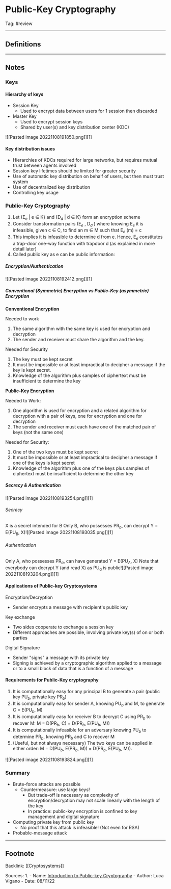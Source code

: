 # Public-Key Cryptography
Tag: #review 

---
## Definitions

---
## Notes

### Keys
#### Hierarchy of keys
- Session Key
	- Used to encrypt data between users for 1 session then discarded
- Master Key
	- Used to encrypt session keys
	- Shared by user(s) and key distribution center (KDC)

![[Pasted image 20221108191850.png]][1]

#### Key distribution issues

- Hierarchies of KDCs required for large networks, but requires mutual trust between agents involved
- Session key lifetimes should be limited for greater security
- Use of automatic key distribution on behalf of users, but then must trust system 
- Use of decentralized key distribution
- Controlling key usage


### Public-Key Cryptography

1. Let {E$_e$ | e ∈ K} and {D$_d$ | d ∈ K} form an encryption scheme
2. Consider transformation pairs (E$_e$ , D$_d$ ) where knowing E$_e$ it is infeasible, given c ∈ C, to find an m ∈ M such that E$_e$ (m) = c
3. This implies it is infeasible to determine d from e. Hence, E$_e$ constitutes a trap-door one-way function with trapdoor d (as explained in more detail later)
4. Called public key as e can be public information:

##### Encryption/Authentication
![[Pasted image 20221108192412.png]][1]

##### Conventional (Symmetric) Encryption vs Public-Key (asymmetric) Encryption

**Conventional Encryption**

Needed to work
1. The same algorithm with the same key is used for encryption and decryption
2. The sender and receiver must share the algorithm and the key.

Needed for Security
1. The key must be kept secret
2. It must be impossible or at least impractical to decipher a message if the key is kept secret.
3. Knowledge of the algorithm plus samples of ciphertext must be insufficient to determine the key


**Public-Key Encryption**

Needed to Work:
1. One algorithm is used for encryption and a related algorithm for decryption with a pair of keys, one for encryption and one for decryption
2. The sender and receiver must each have one of the matched pair of keys (not the same one)

Needed for Security:
1. One of the two keys must be kept secret
2. It must be impossible or at least impractical to decipher a message if one of the keys is kept secret
3. Knowledge of the algorithm plus one of the keys plus samples of ciphertext must be insufficient to determine the other key

##### Secrecy & Authentication
![[Pasted image 20221108193254.png]][1]

###### Secrecy 
X is a secret intended for B
Only B, who possesses PR$_b$, can decrypt Y = E(PU$_B$, X)![[Pasted image 20221108193035.png]][1]

###### Authentication
Only A, who possesses PR$_a$, can have generated Y = E(PU$_A$, X)
Note that everybody can decrypt Y (and read X) as PU$_a$ is public![[Pasted image 20221108193204.png]][1]

#### Applications of Public-key Cryptosystems

Encryption/Decryption
- Sender encrypts a message with recipient's public key

Key exchange
- Two sides cooperate to exchange a session key
- Different approaches are possible, involving private key(s) of on or both parties

Digital Signature
- Sender "signs" a message with its private key
- Signing is achieved by a cryptographic algorithm applied to a message or to a small block of data that is a function of a message

#### Requirements for Public-Key cryptography

1. It is computationally easy for any principal B to generate a pair (public key PU$_b$, private key PR$_b$)
2. It is computationally easy for sender A, knowing PU$_b$ and M, to generate C = E(PU$_b$, M)
3. It is computationally easy for receiver B to decrypt C using PR$_b$ to recover M: M = D(PR$_b$, C) = D(PR$_b$, E(PU$_b$, M))
4. It is computationally infeasible for an adversary knowing PU$_b$ to determine PR$_b$, knowing PR$_b$ and C to recover M
5. (Useful, but not always necessary) The two keys can be applied in either order:
			M = D(PU$_b$, E(PR$_b$, M)) = D(PR$_b$, E(PU$_b$, M)).

![[Pasted image 20221108193824.png]][1]

### Summary
- Brute-force attacks are possible
	- Countermeasure: use large keys!
		- But trade-off is necessary as complexity of encryption/decryption may not scale linearly with the length of the key
		- In practice: public-key encryption is confined to key management and digital signature
- Computing private key from public key
	- No proof that this attack is infeasible! (Not even for RSA)
- Probable-message attack


---
## Footnote

Backlink: [[Cryptosystems]]

Sources:
1. 
	- Name: [Introduction to Public-key Cryptography](https://keats.kcl.ac.uk/pluginfile.php/8503969/mod_resource/content/2/CIS-lec06.2.pdf)
	- Author: Luca Vigano
	- Date: 08/11/22